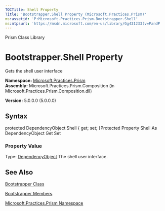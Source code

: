```yaml
---
TOCTitle: Shell Property
Title: 'Bootstrapper.Shell Property (Microsoft.Practices.Prism)'
ms:assetid: 'P:Microsoft.Practices.Prism.Bootstrapper.Shell'
ms:mtpsurl: 'https://msdn.microsoft.com/en-us/library/Gg431233(v=PandP.50)'
---
```


Prism Class Library

Bootstrapper.Shell Property
===============================

Gets the shell user interface

**Namespace:** [Microsoft.Practices.Prism](https://msdn.microsoft.com/library/microsoft.practices.prism)
**Assembly:** Microsoft.Practices.Prism.Composition (in Microsoft.Practices.Prism.Composition.dll)

**Version:** 5.0.0.0 (5.0.0.0)

## Syntax


protected DependencyObject Shell { get; set; }Protected Property Shell As DependencyObject Get Set
### Property Value

Type: [DependencyObject](http://msdn.microsoft.com/en-us/library/ms589309)
The shell user interface.

See Also
--------


[Bootstrapper Class](https://msdn.microsoft.com/library/microsoft.practices.prism.bootstrapper)

[Bootstrapper Members](https://msdn.microsoft.com/allmembers.t:microsoft.practices.prism.bootstrapper)

[Microsoft.Practices.Prism Namespace](https://msdn.microsoft.com/library/microsoft.practices.prism)
